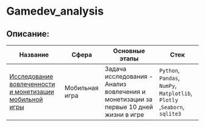 # Gamedev_analysis

## Описание:
|Название   	|Сфера   	|Основные этапы   	|Стек   	|
|---	|---	|---	|---	|
|[Исследование вовлеченности и монетизации мобильной игры](https://github.com/Vorosh/Data_Analyst_YP/tree/main/Game_monetization_model) | Мобильная игра | Задача исследования - Анализ вовлечения и монетизации за первые 10 дней жизни в игре | `Python`, `Pandas`, `NumPy`, `Matplotlib`, `Plotly` ,`Seaborn`, `sqlite3`|
